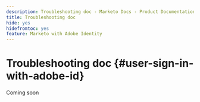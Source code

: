 ```yaml
---
description: Troubleshooting doc - Marketo Docs - Product Documentation
title: Troubleshooting doc
hide: yes
hidefromtoc: yes
feature: Marketo with Adobe Identity
---
```

# Troubleshooting doc {#user-sign-in-with-adobe-id}

Coming soon
